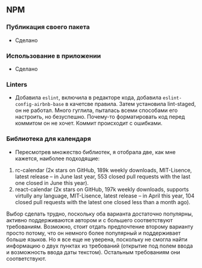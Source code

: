 ## NPM
### Публикация своего пакета
- Сделано

### Использование в приложении
- Сделано

### Linters
- Добавила `eslint`, включила в редакторе кода, добавила `eslint-config-airbnb-base` в качетсве правила. Затем установила lint-staged, он не работал. Много гуглила, пыталась всеми способами его настроить, но безуспешно. Почему-то форматировать код перед коммитом он не хочет. Коммит происходит с ошибками.

### Библиотека для календаря
 - Пересмотрев множество библиотек, я отобрала две, как мне кажется, наиболее подходящие:

1.	rc-calendar (2к stars on GitHub, 189k weekly downloads, MIT-Lisence, latest release – in June last year, 553 closed pull requests with the last one closed in June this year).
2.	react-calendar (2к stars on GitHub, 197k weekly downloads, supports virtully any language, MIT-Lisence, latest release – in April this year, 104 closed pull requests with the latest one closed less than a month ago).

Выбор сделать трудно, поскольку оба варианта достаточно популярны, активно поддерживаются автором и с большего соответствуют требованиям. Возможно, стоит отдать предпочтение второму варианту просто потому, что он немного более популярный и поддерживает больше языков. Но я все еще не уверена, поскольку не смогла найти информацию о двух пунктах из требований (открытие под полем ввода и возможность ввода даты текстом). Остальным требованиям они соответствуют.

